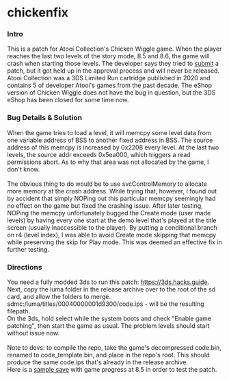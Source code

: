 # chickenfix

### Intro
This is a patch for Atooi Collection's Chicken Wiggle game. When the player reaches the last two levels of the story mode, 8.5 and 8.6, the game will crash when starting those levels. 
The developer says they tried to [submit](https://twitter.com/AtooiLLC/status/1742641773514760365) a patch, but it got held up in the approval process and will never be released. Atooi
Collection was a 3DS Limited Run cartridge published in 2020 and contains 5 of developer Atooi's games from the past decade. The eShop version of Chicken Wiggle does not have the bug in question, 
but the 3DS eShop has been closed for some time now.

### Bug Details & Solution
When the game tries to load a level, it will memcpy some level data from one variable address of BSS to another fixed address in BSS. The source address of this memcpy is increased by 0x2208
every level. At the last two levels, the source addr exceeds 0x5ea000, which triggers a read permissions abort. As to why that area was not allocated by the game, I don't know. <br>
<br>
The obvious thing to do would be to use svcControlMemory to allocate more memory at the crash address. While trying that, however, I found out by accident that simply NOPing out this particular
memcpy seemingly had no effect on the game but fixed the crashing issue. After later testing, NOPing the memcpy unfortunately bugged the Create mode (user made levels) by having every one start at
the demo level that's played at the title screen (usually inaccessible to the player). By putting a conditional branch on r4 (level index), I was able to avoid Create mode skipping that
memcpy while preserving the skip for Play mode. This was deemed an effective fix in further testing.

### Directions
You need a fully modded 3ds to run this patch: https://3ds.hacks.guide. Next, copy the luma folder in the release archive over to the root of the sd card, and allow the folders to merge.
sdmc:/luma/titles/00040000001d9300/code.ips - will be the resulting filepath.<br>
On the 3ds, hold select while the system boots and check "Enable game patching", then start the game as usual. The problem levels should start without issue now.<br>
<br>
Note to devs: to compile the repo, take the game's decompressed code.bin, renamed to code_template.bin, and place in the repo's root. This should produce the same code.ips that's already in the release archive.<br>
Here is a [sample save](https://github.com/LumaTeam/Luma3DS/files/5612271/Atooi.Collection.Save.zip) with game progress at 8.5 in order to test the patch.
